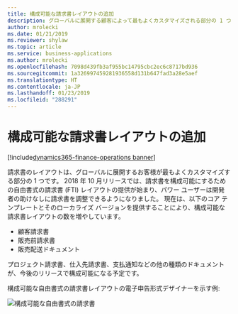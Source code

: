 ```yaml
---
title: 構成可能な請求書レイアウトの追加
description: グローバルに展開する顧客によって最もよくカスタマイズされる部分の 1 つは、請求書のレイアウトです。
author: mrolecki
ms.date: 01/21/2019
ms.reviewer: shylaw
ms.topic: article
ms.service: business-applications
ms.author: mrolecki
ms.openlocfilehash: 7098d439fb3af955bc14795cbc2ec6c8717bd936
ms.sourcegitcommit: 1a326997459281936558d131b647fad3a28e5aef
ms.translationtype: HT
ms.contentlocale: ja-JP
ms.lasthandoff: 01/23/2019
ms.locfileid: "288291"
---
```

#  <a name="additional-configurable-invoice-layouts"></a>構成可能な請求書レイアウトの追加
[!include[dynamics365-finance-operations banner](../includes/dynamics365-finance-operations.md)]


請求書のレイアウトは、グローバルに展開するお客様が最もよくカスタマイズする部分の 1 つです。 2018 年 10 月リリースでは、請求書を構成可能にするための自由書式の請求書 (FTI) レイアウトの提供が始まり、パワー ユーザーは開発者の助けなしに請求書を調整できるようになりました。 現在は、以下のコア テンプレートとそのローカライズ バージョンを提供することにより、構成可能な請求書レイアウトの数を増やしています。

-   顧客請求書
-   販売前請求書
-   販売配送ドキュメント

プロジェクト請求書、仕入先請求書、支払通知などの他の種類のドキュメントが、今後のリリースで構成可能になる予定です。

構成可能な自由書式の請求書レイアウトの電子申告形式デザイナーを示す例: 

![構成可能な自由書式の請求書](media/Configurable_report_2.png "構成可能な自由書式の請求書")
